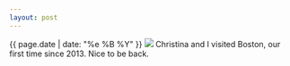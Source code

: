 ```yaml
---
layout: post
---
```


<p>
  <time>{{ page.date | date: "%e %B %Y" }}</time>
  <img src="https://s3.amazonaws.com/life.aaronjgreenberg.com/466.jpg">
  Christina and I visited Boston, our first time since 2013. Nice to be back.
</p>
